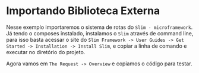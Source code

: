 # Importando Biblioteca Externa
Nesse exemplo importaremos o sistema de rotas do `Slim - microframework`.  
Já tendo o composes instalado, instalamos o `Slim` através de command line, para isso basta acessar o site do `Slim Framework -> User Guides -> Get Started -> Installation -> Install Slim`, e copiar a linha de comando e executar no diretório do projeto.  

Agora vamos em `The Request -> Overview` e copiamos o código para testar.